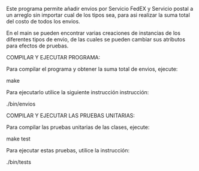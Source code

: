 Este programa permite añadir envios por Servicio FedEX y Servicio postal a un arreglo sin importar cual de los tipos sea, para asi realizar la suma total del costo de todos los envios.

En el main se pueden encontrar varias creaciones de instancias de los diferentes tipos de envio, de las cuales se pueden cambiar sus atributos para efectos de pruebas.

COMPILAR Y EJECUTAR PROGRAMA:

Para compilar el programa y obtener la suma total de envios, ejecute:

make

Para ejecutarlo utilice la siguiente instrucción instrucción:

./bin/envios


COMPILAR Y EJECUTAR LAS PRUEBAS UNITARIAS:

Para compilar las pruebas unitarias de las clases, ejecute:

make test

Para ejecutar estas pruebas, utilice la instrucción:

./bin/tests

